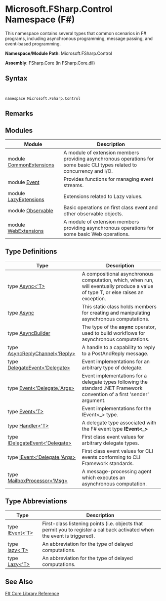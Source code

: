 # Microsoft.FSharp.Control Namespace (F#)

This namespace contains several types that common scenarios in F# programs, including asynchronous programming, message passing, and event-based programming.

**Namespace/Module Path**: Microsoft.FSharp.Control

**Assembly**: FSharp.Core (in FSharp.Core.dll)


## Syntax


```


namespace Microsoft.FSharp.Control

```



## Remarks

## Modules


|Module|Description|
|------|-----------|
|module [CommonExtensions](http://msdn.microsoft.com/en-us/library/2edb67cb-6814-4a30-849f-b6dbdd042396)|A module of extension members providing asynchronous operations for some basic CLI types related to concurrency and I/O.|
|module [Event](http://msdn.microsoft.com/en-us/library/8b883baa-a460-4840-9baa-de8260351bc7)|Provides functions for managing event streams.|
|module [LazyExtensions](http://msdn.microsoft.com/en-us/library/86671f40-84a0-402a-867d-ae596218d948)|Extensions related to Lazy values.|
|module [Observable](http://msdn.microsoft.com/en-us/library/16b8610b-b30a-4df7-aa99-d9d352276227)|Basic operations on first class event and other observable objects.|
|module [WebExtensions](http://msdn.microsoft.com/en-us/library/95ef17bc-ee3f-44ba-8a11-c90fcf4cf003)|A module of extension members providing asynchronous operations for some basic Web operations.|

## Type Definitions


|Type|Description|
|----|-----------|
|type [Async&lt;'T&gt;](http://msdn.microsoft.com/en-us/library/e0b28ea2-dea5-4021-b2b9-d7d4761babde)|A compositional asynchronous computation, which, when run, will eventually produce a value of type T, or else raises an exception.|
|type [Async](http://msdn.microsoft.com/en-us/library/03eb4d12-a01a-4565-a077-5e83f17cf6f7)|This static class holds members for creating and manipulating asynchronous computations.|
|type [AsyncBuilder](http://msdn.microsoft.com/en-us/library/7f593fcf-bc6e-42fc-bd26-fb9e18951016)|The type of the **async** operator, used to build workflows for asynchronous computations.|
|type [AsyncReplyChannel&lt;'Reply&gt;](http://msdn.microsoft.com/en-us/library/e32fd8ec-37dd-4e63-94a5-67709962d1d0)|A handle to a capability to reply to a PostAndReply message.|
|type [DelegateEvent&lt;'Delegate&gt;](http://msdn.microsoft.com/en-us/library/d5c57485-4db6-4fd0-b93e-d96a99dc1051)|Event implementations for an arbitrary type of delegate.|
|type [Event&lt;'Delegate,'Args&gt;](http://msdn.microsoft.com/en-us/library/114c0f1a-1c34-46d4-a93a-b629e6ddd13c)|Event implementations for a delegate types following the standard .NET Framework convention of a first 'sender' argument.|
|type [Event&lt;'T&gt;](http://msdn.microsoft.com/en-us/library/f3b47c8a-4ee5-4ce8-9a72-ad305a17c4b9)|Event implementations for the IEvent&lt;_&gt; type.|
|type [Handler&lt;'T&gt;](http://msdn.microsoft.com/en-us/library/53830512-6518-40da-a2e6-27c7957edccd)|A delegate type associated with the F# event type **IEvent&lt;_&gt;**|
|type [IDelegateEvent&lt;'Delegate&gt;](http://msdn.microsoft.com/en-us/library/3d849465-6b8e-4fc5-b36c-2941d734268a)|First class event values for arbitrary delegate types.|
|type [IEvent&lt;'Delegate,'Args&gt;](http://msdn.microsoft.com/en-us/library/8dbca0df-f8a1-40bd-8d50-aa26f6a8b862)|First class event values for CLI events conforming to CLI Framework standards.|
|type [MailboxProcessor&lt;'Msg&gt;](http://msdn.microsoft.com/en-us/library/2052c977-f787-4a0b-b25f-9444e26b5fdf)|A message-processing agent which executes an asynchronous computation.|

## Type Abbreviations


|Type|Description|
|----|-----------|
|type [IEvent&lt;'T&gt;](http://msdn.microsoft.com/en-us/library/7976554f-9aa8-451f-a69d-d4670c064432)|First-class listening points (i.e. objects that permit you to register a callback activated when the event is triggered).|
|type [lazy&lt;'T&gt;](http://msdn.microsoft.com/en-us/library/8034b272-272d-43fb-b6e1-b4788fc0c32c)|An abbreviation for the type of delayed computations.|
|type [Lazy&lt;'T&gt;](http://msdn.microsoft.com/en-us/library/b29d0af5-6efb-4a55-a278-2662a4ecc489)|An abbreviation for the type of delayed computations.|

## See Also
[F&#35; Core Library Reference](FSharp-Core-Library-Reference.md)

